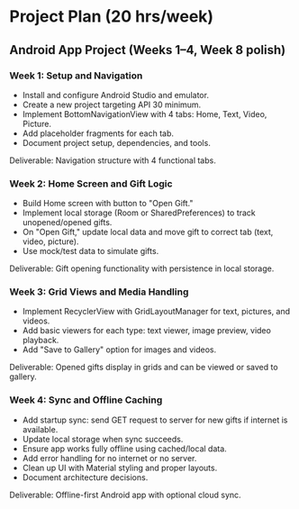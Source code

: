 # Project Plan (20 hrs/week)

## Android App Project (Weeks 1–4, Week 8 polish)

### Week 1: Setup and Navigation

* Install and configure Android Studio and emulator.
* Create a new project targeting API 30 minimum.
* Implement BottomNavigationView with 4 tabs: Home, Text, Video, Picture.
* Add placeholder fragments for each tab.
* Document project setup, dependencies, and tools.

Deliverable: Navigation structure with 4 functional tabs.

### Week 2: Home Screen and Gift Logic

* Build Home screen with button to "Open Gift."
* Implement local storage (Room or SharedPreferences) to track unopened/opened gifts.
* On "Open Gift," update local data and move gift to correct tab (text, video, picture).
* Use mock/test data to simulate gifts.

Deliverable: Gift opening functionality with persistence in local storage.

### Week 3: Grid Views and Media Handling

* Implement RecyclerView with GridLayoutManager for text, pictures, and videos.
* Add basic viewers for each type: text viewer, image preview, video playback.
* Add "Save to Gallery" option for images and videos.

Deliverable: Opened gifts display in grids and can be viewed or saved to gallery.

### Week 4: Sync and Offline Caching

* Add startup sync: send GET request to server for new gifts if internet is available.
* Update local storage when sync succeeds.
* Ensure app works fully offline using cached/local data.
* Add error handling for no internet or no server.
* Clean up UI with Material styling and proper layouts.
* Document architecture decisions.

Deliverable: Offline-first Android app with optional cloud sync.
